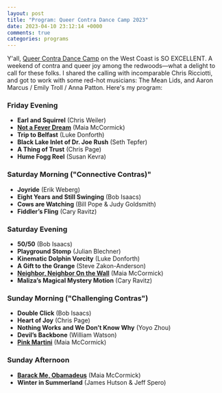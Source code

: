 ```yaml
---
layout: post
title: "Program: Queer Contra Dance Camp 2023"
date: 2023-04-10 23:12:14 +0000
comments: true
categories: programs
---
```

Y'all, [Queer Contra Dance Camp](https://www.queercontradance.org/queercamp.html) on the West Coast is SO EXCELLENT. A weekend of contra and queer joy among the redwoods—what a delight to call for these folks. I shared the calling with incomparable Chris Ricciotti, and got to work with some red-hot musicians: The Mean Lids, and Aaron Marcus / Emily Troll / Anna Patton. Here's my program:
<!-- more -->

### Friday Evening

* **Earl and Squirrel** (Chris Weiler)
* [**Not a Fever Dream**](/dances.html#notafeverdream) (Maia McCormick)
* **Trip to Belfast** (Luke Donforth)
* **Black Lake Inlet of Dr. Joe Rush** (Seth Tepfer)
* **A Thing of Trust** (Chris Page)
* **Hume Fogg Reel** (Susan Kevra)

### Saturday Morning ("Connective Contras)"

* **Joyride** (Erik Weberg)
* **Eight Years and Still Swinging** (Bob Isaacs)
* **Cows are Watching** (Bill Pope & Judy Goldsmith)
* **Fiddler’s Fling** (Cary Ravitz)

### Saturday Evening

* **50/50** (Bob Isaacs)
* **Playground Stomp** (Julian Blechner)
* **Kinematic Dolphin Vorcity** (Luke Donforth)
* **A Gift to the Grange** (Steve Zakon-Anderson)
* [**Neighbor, Neighbor On the Wall**](/dances.html#neighborneighboronthewall) (Maia McCormick)
* **Maliza’s Magical Mystery Motion** (Cary Ravitz)

### Sunday Morning ("Challenging Contras")

* **Double Click** (Bob Isaacs)
* **Heart of Joy** (Chris Page)
* **Nothing Works and We Don’t Know Why** (Yoyo Zhou)
* **Devil’s Backbone** (William Watson)
* [**Pink Martini**](/dances.html#pinkmartini) (Maia McCormick)

### Sunday Afternoon
* [**Barack Me, Obamadeus**](/dances.html#barackmeobamadeus) (Maia McCormick)
* **Winter in Summerland** (James Hutson & Jeff Spero)

